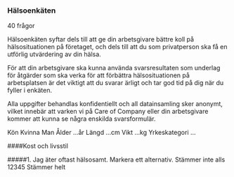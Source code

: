### Hälsoenkäten
40 frågor

Hälsoenkäten syftar dels till att ge din arbetsgivare bättre koll på hälsosituationen på företaget, och dels till att du som privatperson ska få en utförlig utvärdering av din hälsa.

För att din arbetsgivare ska kunna använda svarsresultaten som underlag för åtgärder som ska verka för att förbättra hälsosituationen på arbetsplatsen är det viktigt att du svarar ärligt och tar god tid på dig när du fyller i enkäten.

Alla uppgifter behandlas konfidentiellt och all datainsamling sker anonymt, vilket innebär att varken vi på Care of Company eller din arbetsgivare kommer att kunna se några enskilda svarsformulär. 

Kön   Kvinna    Man
Ålder   ...år
Längd   ...cm
Vikt    ...kg
Yrkeskategori ...

####Kost och livsstil

#####1. Jag äter oftast hälsosamt.
Markera ett alternativ.
Stämmer inte alls 12345 Stämmer helt


